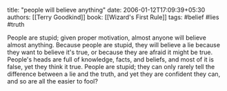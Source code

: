 
title: "people will believe anything"
date: 2006-01-12T17:09:39+05:30
authors: [[Terry Goodkind]]
book: [[Wizard's First Rule]]
tags: #belief #lies #truth


People are stupid; given proper motivation, almost anyone will believe almost anything. Because people are stupid, they will believe a lie because they want to believe it's true, or because they are afraid it might be true. People's heads are full of knowledge, facts, and beliefs, and most of it is false, yet they think it true. People are stupid; they can only rarely tell the difference between a lie and the truth, and yet they are confident they can, and so are all the easier to fool?
